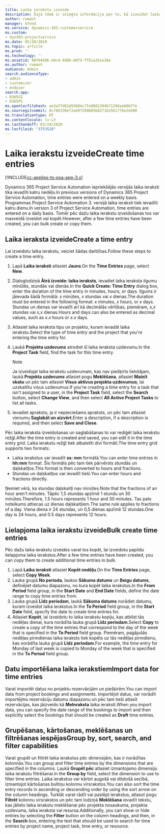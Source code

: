```yaml
---
title: Laika ierakstu izveide
description: Šajā tēmā ir sniegta informācija par to, kā izveidot laika ierakstus.
author: rumant
manager: kfend
ms.service: dynamics-365-customerservice
ms.custom:
- dyn365-projectservice
ms.date: 05/20/2019
ms.topic: article
ms.prod: ''
ms.technology: ''
ms.assetid: 90f6450b-e0c4-4d86-b8f5-ffb1a2b1e38a
ms.author: rumant
audience: Admin
search.audienceType:
- admin
- customizer
- enduser
search.app:
- D365CE
- D365PS
ms.openlocfilehash: ae3af7d62d93884c7fa9881394b7129daeb8bf7e
ms.sourcegitcommit: 8c786230ef2a497280885b827162561776e2eb00
ms.translationtype: HT
ms.contentlocale: lv-LV
ms.lasthandoff: 03/24/2020
ms.locfileid: "3753528"
---
```

# <a name="create-time-entries"></a><span data-ttu-id="f09bd-103">Laika ierakstu izveide</span><span class="sxs-lookup"><span data-stu-id="f09bd-103">Create time entries</span></span>

[!INCLUDE[cc-applies-to-psa-app-3.x](../includes/cc-applies-to-psa-app-3x.md)]

<span data-ttu-id="f09bd-104">Dynamics 365 Project Service Automation iepriekšējās versijās laika ieraksti tika ievadīti katru nedēļu.</span><span class="sxs-lookup"><span data-stu-id="f09bd-104">In previous versions of Dynamics 365 Project Service Automation, time entries were entered on a weekly basis.</span></span> <span data-ttu-id="f09bd-105">Programmas Project Service Automation 3. versijā laika ieraksti tiek ievadīti katru dienu.</span><span class="sxs-lookup"><span data-stu-id="f09bd-105">In version 3 of Project Service Automation, time entries are entered on a daily basis.</span></span> <span data-ttu-id="f09bd-106">Tomēr pēc dažu laika ierakstu izveidošanas tos var masveidā izveidot vai kopēt.</span><span class="sxs-lookup"><span data-stu-id="f09bd-106">However, after a few time entries have been created, you can bulk create or copy them.</span></span>

## <a name="create-a-time-entry"></a><span data-ttu-id="f09bd-107">Laika ieraksta izveide</span><span class="sxs-lookup"><span data-stu-id="f09bd-107">Create a time entry</span></span>

<span data-ttu-id="f09bd-108">Lai izveidotu laika ierakstu, veiciet šādas darbības.</span><span class="sxs-lookup"><span data-stu-id="f09bd-108">Follow these steps to create a time entry.</span></span>

1. <span data-ttu-id="f09bd-109">Lapā **Laika ieraksti** atlasiet **Jauns**.</span><span class="sxs-lookup"><span data-stu-id="f09bd-109">On the **Time Entries** page, select **New**.</span></span>
2. <span data-ttu-id="f09bd-110">Dialoglodziņā **Ātrā izveide: laika ieraksts**, ievadiet laika ieraksta ilgumu minūtēs, stundās vai dienās.</span><span class="sxs-lookup"><span data-stu-id="f09bd-110">In the **Quick Create: Time Entry** dialog box, enter the duration of the time entry in minutes, hours, or days.</span></span> <span data-ttu-id="f09bd-111">Ilgums ir jāievada šādā formātā: *x* minūtes, *x* stundas vai *x* dienas.</span><span class="sxs-lookup"><span data-stu-id="f09bd-111">The duration must be entered in the following format: *x* minutes, *x* hours, or *x* days.</span></span> <span data-ttu-id="f09bd-112">Stundas un dienas var ievadīt arī kā decimālās vērtības, piemēram, *x,x* stundas vai *x,x* dienas.</span><span class="sxs-lookup"><span data-stu-id="f09bd-112">Hours and days can also be entered as decimal values, such as *x.x* hours or *x.x* days.</span></span>
3. <span data-ttu-id="f09bd-113">Atlasiet laika ieraksta tipu un projektu, kuram ievadāt laika ierakstu.</span><span class="sxs-lookup"><span data-stu-id="f09bd-113">Select the type of time entry and the project that you're entering the time entry for.</span></span>
4. <span data-ttu-id="f09bd-114">Laukā **Projekta uzdevums** atrodiet šī laika ieraksta uzdevumu.</span><span class="sxs-lookup"><span data-stu-id="f09bd-114">In the **Project Task** field, find the task for this time entry.</span></span>

    > [!NOTE]
    > <span data-ttu-id="f09bd-115">Ja izveidojat laika ierakstu uzdevumam, kas nav piešķirts lietotājam, laukā **Projekta uzdevums** atlasiet pogu **Meklēšana**, atlasiet **Mainīt skatu** un pēc tam atlasiet **Visus aktīvus projekta uzdevumus**, lai uzskaitītu visus uzdevumus.</span><span class="sxs-lookup"><span data-stu-id="f09bd-115">If you're creating a time entry for a task that isn't assigned to a user, in the **Project Task** field, select the **Search** button, select **Change View**, and then select **All Active Project Tasks** to list all tasks.</span></span>

5. <span data-ttu-id="f09bd-116">Ievadiet aprakstu, ja ir nepieciešams apraksts, un pēc tam atlasiet vienumu **Saglabāt un aizvērt**.</span><span class="sxs-lookup"><span data-stu-id="f09bd-116">Enter a description, if a description is required, and then select **Save and Close**.</span></span>

<span data-ttu-id="f09bd-117">Pēc laika ieraksta izveidošanas un saglabāšanas to var rediģēt laika ierakstu režģī.</span><span class="sxs-lookup"><span data-stu-id="f09bd-117">After the time entry is created and saved, you can edit it in the time entry grid.</span></span> <span data-ttu-id="f09bd-118">Laika ierakstu režģī tiek atbalstīti divi formāti.</span><span class="sxs-lookup"><span data-stu-id="f09bd-118">The time entry grid supports two formats:</span></span>

- <span data-ttu-id="f09bd-119">Laika ierakstus var ievadīt **ss: mm** formātā.</span><span class="sxs-lookup"><span data-stu-id="f09bd-119">You can enter time entries in **hh:mm** format.</span></span> <span data-ttu-id="f09bd-120">Šis formāts pēc tam tiek pārvērsts stundās un daļskaitļos.</span><span class="sxs-lookup"><span data-stu-id="f09bd-120">This format is then converted to hours and fractions.</span></span>
- <span data-ttu-id="f09bd-121">Stundas un daļskaitļus var ievadīt tieši.</span><span class="sxs-lookup"><span data-stu-id="f09bd-121">You can enter hours and fractions directly.</span></span>

<span data-ttu-id="f09bd-122">Ņemiet vērā, ka stundas daļskaitļi nav minūtes.</span><span class="sxs-lookup"><span data-stu-id="f09bd-122">Note that the fractions of an hour aren't minutes.</span></span> <span data-ttu-id="f09bd-123">Tāpēc 1,5 stundas apzīmē 1 stundu un 30 minūtes.</span><span class="sxs-lookup"><span data-stu-id="f09bd-123">Therefore, 1.5 hours represents 1 hour and 30 minutes.</span></span> <span data-ttu-id="f09bd-124">Tas pats noteikums attiecas uz dienas daļskaitļiem.</span><span class="sxs-lookup"><span data-stu-id="f09bd-124">The same rule applies to fractions of a day.</span></span> <span data-ttu-id="f09bd-125">Viena diena ir 24 stundas, un 0,5 dienas apzīmē 12 stundas.</span><span class="sxs-lookup"><span data-stu-id="f09bd-125">One day is 24 hours, and 0.5 days represents 12 hours.</span></span>

## <a name="bulk-create-time-entries"></a><span data-ttu-id="f09bd-126">Lielapjoma laika ierakstu izveide</span><span class="sxs-lookup"><span data-stu-id="f09bd-126">Bulk create time entries</span></span>

<span data-ttu-id="f09bd-127">Pēc dažu laika ierakstu izveides varat tos kopēt, lai izveidotu papildu lielapjoma laika ierakstus.</span><span class="sxs-lookup"><span data-stu-id="f09bd-127">After a few time entries have been created, you can copy them to create additional time entries in bulk.</span></span>

1. <span data-ttu-id="f09bd-128">Lapā **Laika ieraksti** atlasiet **Kopēt nedēļu**.</span><span class="sxs-lookup"><span data-stu-id="f09bd-128">On the **Time Entries** page, select **Copy Week**.</span></span>
2. <span data-ttu-id="f09bd-129">Lauka grupā **No perioda**, laukos **Sākuma datums** un **Beigu datums**, definējiet datumu diapazonu, no kura kopēt laika ierakstus.</span><span class="sxs-lookup"><span data-stu-id="f09bd-129">In the **From Period** field group, in the **Start Date** and **End Date** fields, define the date range to copy time entries from.</span></span>
3. <span data-ttu-id="f09bd-130">Lauka grupā **Līdz periodam**, laukā **Sākuma datums** norādiet datumu, kuram izveidot laika ierakstus.</span><span class="sxs-lookup"><span data-stu-id="f09bd-130">In the **To Period** field group, in the **Start Date** field, specify the date to create time entries for.</span></span>
4. <span data-ttu-id="f09bd-131">Atlasiet **Kopēt**, lai izveidotu to laika ierakstu kopiju, kas atbilst tās nedēļas dienai, kura norādīta lauka grupā **Līdz periodam**.</span><span class="sxs-lookup"><span data-stu-id="f09bd-131">Select **Copy** to create a copy of the time entries that correspond to the day of the week that is specified in the **To Period** field group.</span></span> <span data-ttu-id="f09bd-132">Piemēram, pagājušās nedēļas pirmdienas laika ieraksts tiek kopēts uz tās nedēļas pirmdienu, kas norādīta lauka grupā **Līdz periodam**.</span><span class="sxs-lookup"><span data-stu-id="f09bd-132">For example, the time entry for Monday of last week is copied to Monday of the week that is specified in the **To Period** field group.</span></span>

## <a name="import-data-for-time-entries"></a><span data-ttu-id="f09bd-133">Datu importēšana laika ierakstiem</span><span class="sxs-lookup"><span data-stu-id="f09bd-133">Import data for time entries</span></span>

<span data-ttu-id="f09bd-134">Varat importēt datus no projektu rezervācijām un piešķirēm.</span><span class="sxs-lookup"><span data-stu-id="f09bd-134">You can import data from project bookings and assignments.</span></span> <span data-ttu-id="f09bd-135">Importējot datus, var norādīt importējmo rezervāciju datumu diapazonu un pēc tam tieši atlasīt rezervācijas, kas jāizveido kā **Melnraksta** laika ieraksti.</span><span class="sxs-lookup"><span data-stu-id="f09bd-135">When you import data, you can specify the date range of the bookings to import and then explicitly select the bookings that should be created as **Draft** time entries.</span></span>

## <a name="group-by-sort-search-and-filter-capabilities"></a><span data-ttu-id="f09bd-136">Grupēšanas, kārtošanas, meklēšanas un filtrēšanas iespējas</span><span class="sxs-lookup"><span data-stu-id="f09bd-136">Group by, sort, search, and filter capabilities</span></span>

<span data-ttu-id="f09bd-137">Varat grupēt un filtrēt laika ierakstus pēc dimensijām, kas ir norādītas kolonnās.</span><span class="sxs-lookup"><span data-stu-id="f09bd-137">You can group and filter time entries by the dimensions that are specified in the columns.</span></span> <span data-ttu-id="f09bd-138">Laukā **Grupēt pēc** atlasiet izmantojamo dimensiju laika ierakstu filtrēšanai.</span><span class="sxs-lookup"><span data-stu-id="f09bd-138">In the **Group by** field, select the dimension to use to filter time entries.</span></span> <span data-ttu-id="f09bd-139">Laika ierakstus var kārtot augošā vai dilstošā secībā, izmantojot kārtošanas bultiņu kolonnu virsrakstos.</span><span class="sxs-lookup"><span data-stu-id="f09bd-139">You can also sort the time entry records in ascending or descending order by using the sort arrow on the column headings.</span></span> <span data-ttu-id="f09bd-140">Turklāt varat rādīt vai paslēpt ierakstus, atlasot pogu **Filtrēt** kolonnu virsrakstos un pēc tam lodziņā **Meklēšana** ievadīt tekstu, kas jālieto laika ierakstu meklēšanai pēc projekta nosaukuma, projekta uzdevuma, laika ieraksta vai resursa.</span><span class="sxs-lookup"><span data-stu-id="f09bd-140">Additionally, you can show or hide entries by selecting the **Filter** button on the column headings, and then, in the **Search** box, entering the text that should be used to search for time entries by project name, project task, time entry, or resource.</span></span>
